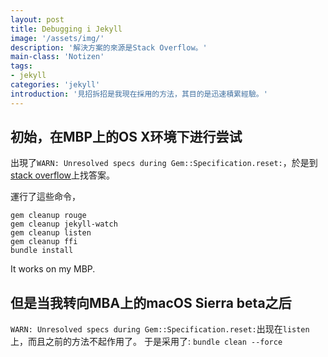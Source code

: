 ```yaml
---
layout: post
title: Debugging i Jekyll
image: '/assets/img/'
description: '解決方案的來源是Stack Overflow。'
main-class: 'Notizen'
tags:
- jekyll
categories: 'jekyll'
introduction: '見招拆招是我現在採用的方法，其目的是迅速積累經驗。'
---
```


## 初始，在MBP上的OS X环境下进行尝试

出現了`WARN: Unresolved specs during Gem::Specification.reset:`，於是到[stack overflow](http://stackoverflow.com/questions/17936340/unresolved-specs-during-gemspecification-reset)上找答案。

運行了這些命令，

    gem cleanup rouge
    gem cleanup jekyll-watch
    gem cleanup listen
    gem cleanup ffi
    bundle install

It works on my MBP.

## 但是当我转向MBA上的macOS Sierra beta之后
`WARN: Unresolved specs during Gem::Specification.reset:`出现在`listen`上，而且之前的方法不起作用了。
于是采用了: `bundle clean --force`



